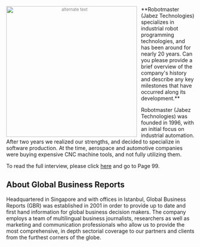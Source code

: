 <div style="font-size:80%; text-align: center; float:left;margin-right: 1em;color:grey;"><img src="/img/blog/Screen+Shot+2015-06-22+at+4.18.11+PM.png" alt="alternate text" style="width:350px; display: block;margin-bottom: 0.2em;" class="img-responsive"></div> 
**Robotmaster (Jabez Technologies) specializes in industrial robot programming technologies, and has been around for nearly 20 years. Can you please provide a brief overview of the company's history and describe any key milestones that have occurred along its development.**
 
Robotmaster (Jabez Technologies) was founded in 1996, with an initial focus on industrial automation. After two years we realized our strengths, and decided to specialize in software production. At the time, aerospace and automotive companies were buying expensive CNC machine tools, and not fully utilizing them.
 
To read the full interview, please click <a href="http://gbreports.com/wp-content/uploads/2015/06/Quebec_Aerospace2015_IE.pdf" target="_blank">here</a> and go to Page 99.

## About Global Business Reports

Headquartered in Singapore and with offices in Istanbul, Global Business Reports (GBR) was established in 2001 in order to provide up to date and first hand information for global business decision makers. The company employs a team of multilingual business journalists, researchers as well as marketing and communication professionals who allow us to provide the most comprehensive, in depth sectorial coverage to our partners and clients from the furthest corners of the globe.